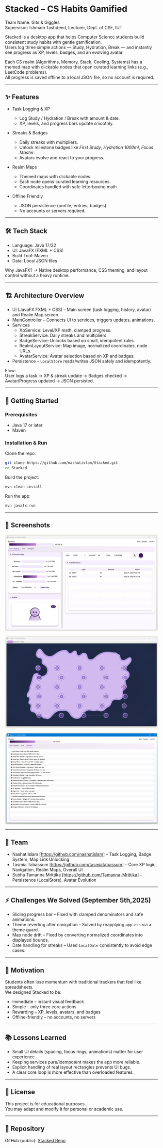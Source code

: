 # Stacked – CS Habits Gamified

Team Name: Gits & Giggles  
Supervisor: Ishmam Tashdeed, Lecturer, Dept. of CSE, IUT  

Stacked is a desktop app that helps Computer Science students build consistent study habits with gentle gamification.  
Users log three simple actions — Study, Hydration, Break — and instantly see progress as XP, levels, badges, and an evolving avatar.  

Each CS realm (Algorithms, Memory, Stack, Cooling, Systems) has a themed map with clickable nodes that open curated learning links (e.g., LeetCode problems).  
All progress is saved offline to a local JSON file, so no account is required.  

---

## ✨ Features

- Task Logging & XP
  - Log Study / Hydration / Break with amount & date.
  - XP, levels, and progress bars update smoothly.

- Streaks & Badges
  - Daily streaks with multipliers.
  - Unlock milestone badges like *First Study*, *Hydration 1000ml*, *Focus Master*.
  - Avatars evolve and react to your progress.

- Realm Maps
  - Themed maps with clickable nodes.
  - Each node opens curated learning resources.
  - Coordinates handled with safe letterboxing math.

- Offline Friendly
  - JSON persistence (profile, entries, badges).
  - No accounts or servers required.

---

## 🛠 Tech Stack

- Language: Java 17/22  
- UI: JavaFX (FXML + CSS)  
- Build Tool: Maven  
- Data: Local JSON files  
 

Why JavaFX? → Native desktop performance, CSS theming, and layout control without a heavy runtime.  

---

## 🏗 Architecture Overview

- UI (JavaFX FXML + CSS) – Main screen (task logging, history, avatar) and Realm Map screen.  
- MainController – Connects UI to services, triggers updates, animations.  
- Services  
  - XpService: Level/XP math, clamped progress.  
  - StreakService: Daily streaks and multipliers.  
  - BadgeService: Unlocks based on small, idempotent rules.  
  - RealmLayoutService: Map image, normalized coordinates, node URLs.  
  - AvatarService: Avatar selection based on XP and badges.  
- Persistence – `LocalStore` reads/writes JSON safely and idempotently.  

Flow:  
User logs a task → XP & streak update → Badges checked → Avatar/Progress updated → JSON persisted.  

---

## 🚀 Getting Started

### Prerequisites
- Java 17 or later
- Maven

### Installation & Run

Clone the repo:
```bash
git clone https://github.com/nashatislam/Stacked.git
cd Stacked
```

Build the project:
```bash
mvn clean install
```

Run the app:
```bash
mvn javafx:run
```

---

## 📸 Screenshots

![Main Screen](assets/screenshots/main.png)

![Realm Map](assets/screenshots/realm.png)

![Badges](assets/screenshots/badges.png)


---

## 👥 Team

- Nashat Islam [https://github.com/nashatislam] – Task Logging, Badge System, Map Link Unlocking  
- Tasmia Tabassum [https://github.com/tasmiatabassum] – Core XP logic, Navigation, Realm Maps, Overall UI  
- Subha Tamanna Mrittika [https://github.com/Tamanna-Mrittika] – Persistence (LocalStore), Avatar Evolution  

---

## ⚡ Challenges We Solved (September 5th,2025)

- Sliding progress bar – Fixed with clamped denominators and safe animations.  
- Theme reverting after navigation – Solved by reapplying `app.css` via a theme guard.  
- Map node drift – Fixed by converting normalized coordinates into displayed bounds.  
- Date handling for streaks – Used `LocalDate` consistently to avoid edge cases.  

---

## 🎯 Motivation

Students often lose momentum with traditional trackers that feel like spreadsheets.  
We designed Stacked to be:  
- Immediate – instant visual feedback  
- Simple – only three core actions  
- Rewarding – XP, levels, avatars, and badges  
- Offline-friendly – no accounts, no servers  

---

## 📚 Lessons Learned

- Small UI details (spacing, focus rings, animations) matter for user experience.  
- Keeping services pure/idempotent makes the app more reliable.  
- Explicit handling of real layout rectangles prevents UI bugs.  
- A clear core loop is more effective than overloaded features.  

---

## 📄 License

This project is for educational purposes.  
You may adapt and modify it for personal or academic use.  

---

## 🔗 Repository

GitHub (public): [Stacked Repo](https://github.com/nashatislam/Stacked)  
